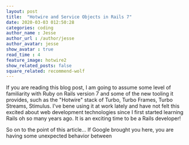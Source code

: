 ```yaml
---
layout: post
title:  "Hotwire and Service Objects in Rails 7"
date: 2020-03-03 012:50:28
categories: coding
author_name : Jesse
author_url : /author/jesse
author_avatar: jesse
show_avatar : true
read_time : 4
feature_image: hotwire2
show_related_posts: false
square_related: recommend-wolf
---
```


If you are reading this blog post, I am going to assume some level of familiarity with Ruby on Rails version 7 and some of the new tooling it provides, such as the "Hotwire" stack of Turbo, Turbo Frames, Turbo Streams, Stimulus. I've bene using it at work lately and have not felt this excited about web development technologies since I first started learning Rails oh so many years
ago. It is an exciting time to be a Rails developer!

So on to the point of this article... If Google brought you here, you are having some unexpected behavior between



